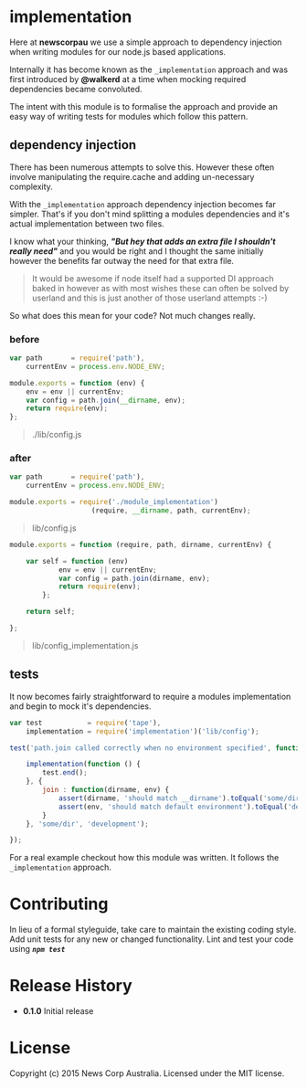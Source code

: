 # implementation

Here at **newscorpau** we use a simple approach to dependency injection when writing modules for our node.js based applications.

Internally it has become known as the `_implementation` approach and was first introduced by **@walkerd** at a time when mocking required dependencies became convoluted.

The intent with this module is to formalise the approach and provide an easy way of writing tests for modules which follow this pattern.

## dependency injection

There has been numerous attempts to solve this. However these often involve manipulating the require.cache and adding un-necessary complexity.

With the `_implementation` approach dependency injection becomes far simpler. That's if you don't mind splitting a modules dependencies and it's actual implementation between two files.

I know what your thinking, ***"But hey that adds an extra file I shouldn't really need"*** and you would be right and I thought the same initially however the benefits far outway the need for that extra file.

> It would be awesome if node itself had a supported DI approach baked in however as with most wishes these can often be solved by userland and this is just another of those userland attempts :-)

So what does this mean for your code? Not much changes really.

### before

```JavaScript
var path       = require('path'),
    currentEnv = process.env.NODE_ENV;

module.exports = function (env) {
    env = env || currentEnv;
    var config = path.join(__dirname, env);
    return require(env);
};
```
> ./lib/config.js

### after

```JavaScript
var path       = require('path'),
    currentEnv = process.env.NODE_ENV;

module.exports = require('./module_implementation')
                    (require, __dirname, path, currentEnv);
```
> lib/config.js

```JavaScript
module.exports = function (require, path, dirname, currentEnv) {

    var self = function (env)
            env = env || currentEnv;
            var config = path.join(dirname, env);
            return require(env);
        };

    return self;

};
```
> lib/config_implementation.js

## tests

It now becomes fairly straightforward to require a modules implementation and begin to mock it's dependencies.

```JavaScript
var test           = require('tape'),
    implementation = require('implementation')('lib/config');

test('path.join called correctly when no environment specified', function (assert) {

    implementation(function () {
        test.end();
    }, {
        join : function(dirname, env) {
            assert(dirname, 'should match __dirname').toEqual('some/dir');
            assert(env, 'should match default environment').toEqual('development');
        }
    }, 'some/dir', 'development');

});
```

For a real example checkout how this module was written. It follows the `_implementation` approach.

# Contributing
In lieu of a formal styleguide, take care to maintain the existing coding style. Add unit tests for any new or changed functionality. Lint and test your code using ***`npm test`***

# Release History

- **0.1.0** Initial release

# License
Copyright (c) 2015 News Corp Australia. Licensed under the MIT license.
